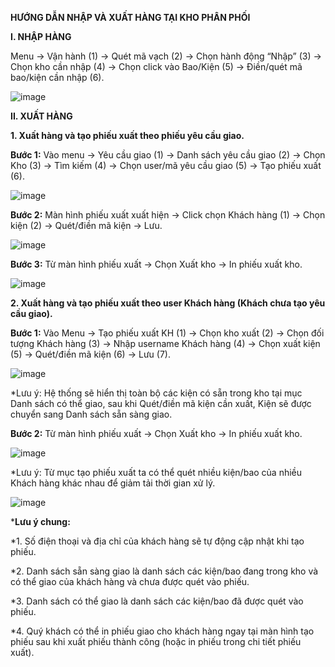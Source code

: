 **HƯỚNG DẪN NHẬP VÀ XUẤT HÀNG TẠI KHO PHÂN PHỐI**

**I.	NHẬP HÀNG**

Menu -> Vận hành (1) -> Quét mã vạch (2) -> Chọn hành động “Nhập” (3) -> Chọn kho cần nhập (4) -> Chọn click vào Bao/Kiện (5) -> Điền/quét mã bao/kiện cần nhập (6).
 
![image](https://user-images.githubusercontent.com/85599407/128325624-a362f9cb-f2d9-41e3-8579-ffa759d51f59.png)

**II.	XUẤT HÀNG**

**1.	Xuất hàng và tạo phiếu xuất theo phiếu yêu cầu giao.**

**Bước 1:** Vào menu -> Yêu cầu giao (1) -> Danh sách yêu cầu giao (2) -> Chọn Kho (3) -> Tìm kiếm (4) -> Chọn user/mã yêu cầu giao (5) -> Tạo phiếu xuất (6).
 
![image](https://user-images.githubusercontent.com/85599407/128325654-c7640139-a045-461b-a7c6-112b35cb3133.png)

**Bước 2:** Màn hình phiếu xuất xuất hiện -> Click chọn Khách hàng (1) -> Chọn kiện (2) -> Quét/điền mã kiện -> Lưu.
 
![image](https://user-images.githubusercontent.com/85599407/128325876-25b0ae9a-f5d0-43ae-aec7-040fe633c865.png)

**Bước 3:** Từ màn hình phiếu xuất -> Chọn Xuất kho -> In phiếu xuất kho.

 ![image](https://user-images.githubusercontent.com/85599407/128325911-d90b09ff-b272-4956-bbf4-ffa2fab615a5.png)

**2.	Xuất hàng và tạo phiếu xuất theo user Khách hàng (Khách chưa tạo yêu cầu giao).**

**Bước 1:** Vào Menu -> Tạo phiếu xuất KH (1) -> Chọn kho xuất (2) -> Chọn đối tượng Khách hàng (3) -> Nhập username Khách hàng (4) -> Chọn xuất kiện (5) -> Quét/điền mã kiện (6) -> Lưu (7).

![image](https://user-images.githubusercontent.com/85599407/128325942-45f2f365-d38c-4625-8a04-72c10bbc1f1b.png)

*Lưu ý: Hệ thống sẽ hiển thị toàn bộ các kiện có sẵn trong kho tại mục Danh sách có thể giao, sau khi Quét/điền mã kiện cần xuất, Kiện sẽ được chuyển sang Danh sách sẵn sàng giao.

**Bước 2:** Từ màn hình phiếu xuất -> Chọn Xuất kho -> In phiếu xuất kho.

 ![image](https://user-images.githubusercontent.com/85599407/128325971-3a89fc54-71be-48b7-8830-45e62d84a92f.png)

*Lưu ý: Từ mục tạo phiếu xuất ta có thể quét nhiều kiện/bao của nhiều Khách hàng khác nhau để giảm tải thời gian xử lý.

![image](https://user-images.githubusercontent.com/85599407/128326010-2f33e1ed-445e-4dbb-9ada-bb3c5f3b1d77.png)

***Lưu ý chung:**

*1. Số điện thoại và địa chỉ của khách hàng sẽ tự động cập nhật khi tạo phiếu.

*2. Danh sách sẵn sàng giao là danh sách các kiện/bao đang trong kho và có thể giao của khách hàng và chưa được quét vào phiếu.

*3. Danh sách có thể giao là danh sách các kiện/bao đã được quét vào phiếu.

*4.  Quý khách có thể in phiếu giao cho khách hàng ngay tại màn hình tạo phiếu sau khi xuất phiếu thành công (hoặc in phiếu trong chi tiết phiếu xuất).

